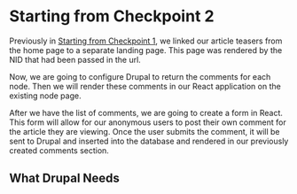 # Starting from Checkpoint 2
Previously in [Starting from Checkpoint 1](../Checkpoint1/README.md), we linked our article teasers from the home page to a separate landing page. This page was rendered by the NID that had been passed in the url. 

Now, we are going to configure Drupal to return the comments for each node. Then we will render these comments in our React application on the existing node page.

After we have the list of comments, we are going to create a form in React. This form will allow for our anonymous users to post their own comment for the article they are viewing. Once the user submits the comment, it will be sent to Drupal and inserted into the database and rendered in our previously created comments section.

## What Drupal Needs
